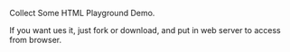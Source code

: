 
Collect Some HTML Playground Demo.

If you want ues it, just fork or download, and put in web server to access from browser.
